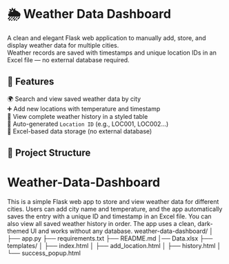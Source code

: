 # 🌦️ Weather Data Dashboard

A clean and elegant Flask web application to manually add, store, and display weather data for multiple cities.  
Weather records are saved with timestamps and unique location IDs in an Excel file — no external database required.

## 🔧 Features

🌍 Search and view saved weather data by city  
➕ Add new locations with temperature and timestamp  
📜 View complete weather history in a styled table  
💾 Auto-generated `Location ID` (e.g., LOC001, LOC002...)    
📁 Excel-based data storage (no external database)

## 📁 Project Structure

# Weather-Data-Dashboard
This is a simple Flask web app to store and view weather data for different cities. Users can add city name and temperature, and the app automatically saves the entry with a unique ID and timestamp in an Excel file. You can also view all saved weather history in order. The app uses a clean, dark-themed UI and works without any database.
weather-data-dashboard/
│
├── app.py
├── requirements.txt
├── README.md
│── Data.xlsx
├── templates/
│ ├── index.html
│ ├── add_location.html
│ ├── history.html
│ └── success_popup.html
